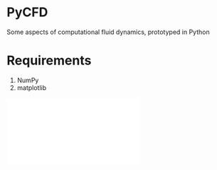 # PyCFD

Some aspects of computational fluid dynamics, prototyped in Python



# Requirements

1. NumPy
2. matplotlib


![LSQ gradient stencil at the cell colored in green](pics/stencil\_58.pdf)
